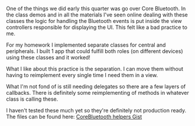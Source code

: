 One of the things we did early this quarter was go over Core Bluetooth. In the class demos and in all the materials I've seen online dealing with these classes the logic for handling the Bluetooth events is put inside the view controllers responsible for displaying the  UI. This felt like a bad practice to me.

For my homework I implemented separate classes for central and peripherals. I built 1 app that could fulfill both roles (on different devices) using these classes and it worked!

What I like about this practice is the separation. I can move them without having to reimplement every single time I need them in a view.

What I'm not fond of is still needing delegates so there are a few layers of callbacks. There is definitely some reimplementing of methods in whatever class is calling these.

I haven't tested these much yet so they're definitely not production ready.  The files can be found here: [CoreBluetooth helpers Gist](https://gist.github.com/jsorge/11390537)
